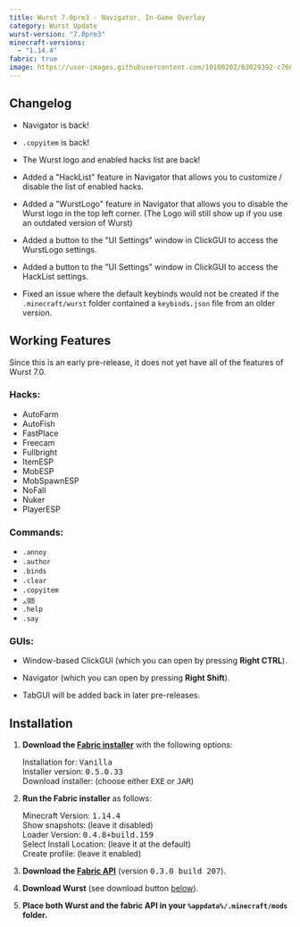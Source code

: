 ```yaml
---
title: Wurst 7.0pre3 - Navigator, In-Game Overlay
category: Wurst Update
wurst-version: "7.0pre3"
minecraft-versions:
  - "1.14.4"
fabric: true
image: https://user-images.githubusercontent.com/10100202/63029392-c7602800-beb0-11e9-9a2b-bd0bdecc48d0.jpg
---
```

## Changelog

- Navigator is back!

- `.copyitem` is back!

- The Wurst logo and enabled hacks list are back!

- Added a "HackList" feature in Navigator that allows you to customize / disable the list of enabled hacks.

- Added a "WurstLogo" feature in Navigator that allows you to disable the Wurst logo in the top left corner. (The Logo will still show up if you use an outdated version of Wurst)

- Added a button to the "UI Settings" window in ClickGUI to access the WurstLogo settings.

- Added a button to the "UI Settings" window in ClickGUI to access the HackList settings.

- Fixed an issue where the default keybinds would not be created if the `.minecraft/wurst` folder contained a `keybinds.json` file from an older version.

## Working Features

Since this is an early pre-release, it does not yet have all of the features of Wurst 7.0.

### Hacks:

- AutoFarm
- AutoFish
- FastPlace
- Freecam
- Fullbright
- ItemESP
- MobESP
- MobSpawnESP
- NoFall
- Nuker
- PlayerESP

### Commands:

- `.annoy`
- `.author`
- `.binds`
- `.clear`
- `.copyitem`
- <a href="https://wiki.wurstclient.net/cmd/gm"><code>.gm</code></a>
- `.help`
- `.say`

### GUIs:

- Window-based ClickGUI (which you can open by pressing **Right CTRL**).

- Navigator (which you can open by pressing **Right Shift**).

- TabGUI will be added back in later pre-releases.

## Installation

1. **Download the <a href="https://fabricmc.net/use/" target="_blank" rel="nofollow">Fabric installer</a>** with the following options:

   Installation for: <kbd>Vanilla</kbd>  
   Installer version: <kbd>0.5.0.33</kbd>  
   Download installer: (choose either <kbd>EXE</kbd> or <kbd>JAR</kbd>)

   <!--<a href="https://fabricmc.net/use/" target="_blank" rel="nofollow">![Fabric installer download instructions](https://user-images.githubusercontent.com/10100202/62377125-7b24f780-b542-11e9-815b-df6340ede28c.png)</a>-->

1. **Run the Fabric installer** as follows:

   Minecraft Version: <kbd>1.14.4</kbd>  
   Show snapshots: (leave it disabled)  
   Loader Version: <kbd>0.4.8+build.159</kbd>  
   Select Install Location: (leave it at the default)  
   Create profile: (leave it enabled)

   <!--![Fabric installer usage instructions](https://user-images.githubusercontent.com/10100202/62378409-0dc69600-b545-11e9-8431-af64d13bc308.png)-->

1. **Download the <a href="https://www.curseforge.com/minecraft/mc-mods/fabric-api/files/2750140" target="_blank" rel="nofollow">Fabric API</a>** (version <kbd>0.3.0 build 207</kbd>).

   <!--<a href="https://www.curseforge.com/minecraft/mc-mods/fabric-api/files/2750140" target="_blank" rel="nofollow">![Fabric API download instructions](https://user-images.githubusercontent.com/10100202/62377285-c50ddd80-b542-11e9-9efb-fce631794320.png)</a>-->

1. **Download Wurst** (see download button [below](#downloads)).

1. **Place both Wurst and the fabric API in your `%appdata%/.minecraft/mods` folder.**

<!--![.minecraft/mods folder](https://user-images.githubusercontent.com/10100202/62378000-1ec2d780-b544-11e9-97e2-cf9827900993.png)-->
